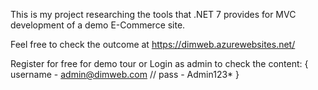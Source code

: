 This is my project researching the tools that .NET 7 provides for MVC development of a demo E-Commerce site.

Feel free to check the outcome at https://dimweb.azurewebsites.net/

Register for free for demo tour 
or
Login as admin to check the content: { username - admin@dimweb.com // pass - Admin123* }
